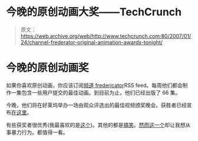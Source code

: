 # 今晚的原创动画大奖——TechCrunch

> 原文：<https://web.archive.org/web/http://www.techcrunch.com:80/2007/01/24/channel-frederator-original-animation-awards-tonight/>

# 今晚的原创动画奖

 [](https://web.archive.org/web/20220626080850/http://www.channelfrederator.com/index) 如果你喜欢原创动画，你应该订阅[频道 fredericator](https://web.archive.org/web/20220626080850/http://www.channelfrederator.com/index)RSS feed。每周他们都会制作一集包含一些用户提交的最佳动画。到目前为止，他们已经出版了 66 集。

今晚，他们将在好莱坞举办一场由观众评选出的最佳视频颁奖晚会。获胜者已经宣布[在这里](https://web.archive.org/web/20220626080850/http://www.channelfrederator.com/page/2006-winners)。

有些获奖者很优秀(我最喜欢的是[这个](https://web.archive.org/web/20220626080850/http://www.channelfrederator.com/page/2006-winner-snow-bo))。其他的都是[搞笑](https://web.archive.org/web/20220626080850/http://www.channelfrederator.com/page/2006-winner-everyone-else-has-had-more-sex-than-me)。[然而这一个](https://web.archive.org/web/20220626080850/http://www.channelfrederator.com/page/2006-winner-i-like-pandas)却让我想从事暴力行为。都值得一看。